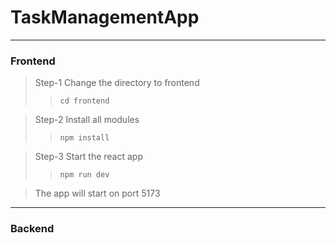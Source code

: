 # TaskManagementApp

---

### Frontend

> Step-1 Change the directory to frontend
>> `cd frontend`

> Step-2 Install all modules
>> `npm install`

> Step-3 Start the react app
>> `npm run dev`

> The app will start on port 5173

---

### Backend